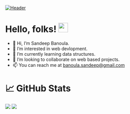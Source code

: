 [![Header](https://raw.githubusercontent.com/MartinHeinz/<OWNER>/<OWNER>/readme_header.png "Header")](https://some-url.dev/)
# Hello, folks! <img src="https://raw.githubusercontent.com/MartinHeinz/MartinHeinz/master/wave.gif" width="30px">

- 👋 Hi, I’m Sandeep Banoula.
- 👀 I’m interested in web devlopment.
- 🌱 I’m currently learning data structures.
- 💞️ I’m looking to collaborate on web based projects.
- 📫 You can reach me at banoula.sandeep@gmail.com

# &#128200; GitHub Stats
<img align="center" src="https://github-readme-stats.vercel.app/api/top-langs?username=sandeepbanoula&count_private=true&show_icons=true&theme=radical" />
<img align="center" src="https://github-readme-stats.vercel.app/api?username=sandeepbanoula&count_private=true&show_icons=true&theme=radical&hide=stars,issues" />



<!---
sandeepbanoula/sandeepbanoula is a ✨ special ✨ repository because its `README.md` (this file) appears on your GitHub profile.
You can click the Preview link to take a look at your changes.
--->
